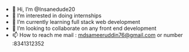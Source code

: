 - 👋 Hi, I’m @Insanedude20
- 👀 I’m interested in doing internships
- 🌱 I’m currently learning full stack web development
- 💞️ I’m looking to collaborate on any front end development
- 📫 How to reach me mail : mdsameeruddin76@gmail.com or number :8341312352

<!---
Insanedude20/Insanedude20 is a ✨ special ✨ repository because its `README.md` (this file) appears on your GitHub profile.
You can click the Preview link to take a look at your changes.
--->
